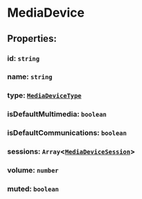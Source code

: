 # **MediaDevice**
## **Properties**:
### id: `string`
### name: `string`
### type: [`MediaDeviceType`](./MediaDeviceType)
### isDefaultMultimedia: `boolean`
### isDefaultCommunications: `boolean`
### sessions: `Array`<[`MediaDeviceSession`](./MediaDeviceSession)>
### volume: `number`
### muted: `boolean`